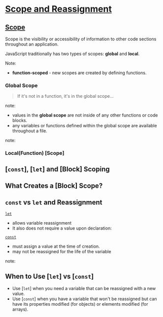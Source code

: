 # [Scope and Reassignment](https://login.codingdojo.com/m/754/16713/124464)

<!-- ##  Learning Objectives

- Apply the concept of __scope__ in JavaScript to identify and differentiate between __global scope__ and __local scope__.
- Analyze code examples to determine the accessibility of variables and functions based on their scope.
- Contrast the differences in variable accessibility and reassignment in __block scoping__ using the keywords [`let`] and [`const`] with __function scoping__ using the keyword [`var`] -->


## [Scope](https://developer.mozilla.org/en-US/docs/Glossary/Scope)


Scope is the visibility or accessibility of information to other code sections throughout an application. 


JavaScript traditionally has two types of scopes: __global__ and __local__.

Note:
- __function-scoped__ - new scopes are created by defining functions.


### Global Scope


>If it's not in a function, it's in the global scope...

note:
- values in the __global scope__ are not inside of any other functions or code blocks.
- any variables or functions defined within the global scope are available throughout a file.


note:
### Local(Function) [Scope]
## [`const`], [`let`] and [Block] Scoping
## What Creates a [Block] Scope?
## `const` vs `let` and Reassignment


[`let`](https://developer.mozilla.org/en-US/docs/Web/JavaScript/Reference/Statements/let)
  - allows variable reassignment 
  - It also does not require a value upon declaration:


[`const`](https://developer.mozilla.org/en-US/docs/Web/JavaScript/Reference/Statements/const)
  - must assign a value at the time of creation. 
  - may not be reassigned for the life of the variable



note:
## When to Use [`let`] vs [`const`]

- Use [`let`] when you need a variable that can be reassigned with a new value.
- Use [`const`] when you have a variable that won't be reassigned but can have its properties modified (for objects) or elements modified (for arrays). 




<!-- ---

[Scope]: https://developer.mozilla.org/en-US/docs/Glossary/Scope
[Block]: https://developer.mozilla.org/en-US/docs/Web/JavaScript/Reference/Statements/block
[`const`]: https://developer.mozilla.org/en-US/docs/Web/JavaScript/Reference/Statements/const
[`let`]: https://developer.mozilla.org/en-US/docs/Web/JavaScript/Reference/Statements/let
[`var`]: https://developer.mozilla.org/en-US/docs/Web/JavaScript/Reference/Statements/var
[`if...else`]: https://developer.mozilla.org/en-US/docs/Web/JavaScript/Reference/Statements/if...else
[`while]: https://developer.mozilla.org/en-US/docs/Web/JavaScript/Reference/Statements/while
[`for`]: https://developer.mozilla.org/en-US/docs/Web/JavaScript/Reference/Statements/for
[`switch`]: https://developer.mozilla.org/en-US/docs/Web/JavaScript/Reference/Statements/switch
[`class`]: https://developer.mozilla.org/en-US/docs/Web/JavaScript/Reference/Statements/class -->